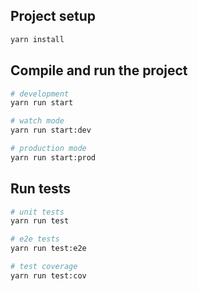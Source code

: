 ## Project setup

```bash
yarn install
```

## Compile and run the project

```bash
# development
yarn run start

# watch mode
yarn run start:dev

# production mode
yarn run start:prod
```

## Run tests

```bash
# unit tests
yarn run test

# e2e tests
yarn run test:e2e

# test coverage
yarn run test:cov
```
